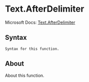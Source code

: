 # Text.AfterDelimiter

Microsoft Docs: [Text.AfterDelimiter](https://docs.microsoft.com/en-us/powerquery-m/text-afterdelimiter)

## Syntax

```
Syntax for this function.
```

## About

About this function.


